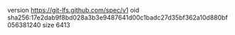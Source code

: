 version https://git-lfs.github.com/spec/v1
oid sha256:17e2dab9f8bd028a3b3e9487641d00c1badc27d35bf362a10d880bf056381240
size 6413
